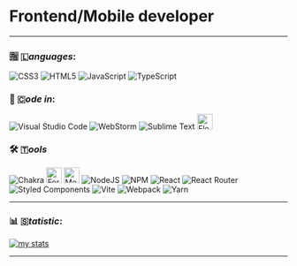 # Frontend/Mobile developer

---
### 🈯 🇱*anguages*:
![CSS3](https://img.shields.io/badge/css3-%231572B6.svg?style=for-the-badge&logo=css3&logoColor=white) ![HTML5](https://img.shields.io/badge/html5-%23E34F26.svg?style=for-the-badge&logo=html5&logoColor=white) ![JavaScript](https://img.shields.io/badge/javascript-%23323330.svg?style=for-the-badge&logo=javascript&logoColor=%23F7DF1E) ![TypeScript](https://img.shields.io/badge/typescript-%23007ACC.svg?style=for-the-badge&logo=typescript&logoColor=white)

### 📝 🇨*ode in*:
![Visual Studio Code](https://img.shields.io/badge/Visual%20Studio%20Code-0078d7.svg?style=for-the-badge&logo=visual-studio-code&logoColor=white) ![WebStorm](https://img.shields.io/badge/webstorm-143?style=for-the-badge&logo=webstorm&logoColor=white&color=black) ![Sublime Text](https://img.shields.io/badge/sublime_text-%23575757.svg?style=for-the-badge&logo=sublime-text&logoColor=important) <img src="https://www.i-programmer.info/images/stories/News/2021/nov/B/fleetbanner.JPG" style="height: 28px;" alt="Fleet Logo" />

### 🛠️ 🇹*ools*
![Chakra](https://img.shields.io/badge/chakra-%234ED1C5.svg?style=for-the-badge&logo=chakraui&logoColor=white) <img src="https://i0.wp.com/css-tricks.com/wp-content/uploads/2020/04/formik-react.png?fit=1200%2C600&ssl=1" style="height: 28px" alt="Formik Logo" /> <img src="https://velog.velcdn.com/images/moment_log/post/18307573-5b54-4a8b-b22b-9cd0376d71a2/image.jpeg" style="height: 28px" alt="MobX Logo" /> ![NodeJS](https://img.shields.io/badge/node.js-6DA55F?style=for-the-badge&logo=node.js&logoColor=white) ![NPM](https://img.shields.io/badge/NPM-%23CB3837.svg?style=for-the-badge&logo=npm&logoColor=white) ![React](https://img.shields.io/badge/react-%2320232a.svg?style=for-the-badge&logo=react&logoColor=%2361DAFB) ![React Router](https://img.shields.io/badge/React_Router-CA4245?style=for-the-badge&logo=react-router&logoColor=white) ![Styled Components](https://img.shields.io/badge/styled--components-DB7093?style=for-the-badge&logo=styled-components&logoColor=white) ![Vite](https://img.shields.io/badge/vite-%23646CFF.svg?style=for-the-badge&logo=vite&logoColor=white) ![Webpack](https://img.shields.io/badge/webpack-%238DD6F9.svg?style=for-the-badge&logo=webpack&logoColor=black) ![Yarn](https://img.shields.io/badge/yarn-%232C8EBB.svg?style=for-the-badge&logo=yarn&logoColor=white)

---

### 📊 🇸*tatistic*:
[![my stats](https://github-readme-stats.vercel.app/api/wakatime?username=effulgence&layout=compact)](https://github.com/anuraghazra/github-readme-stats)

---
